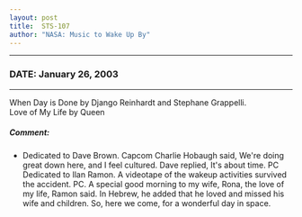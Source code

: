 ```yaml
---
layout: post
title:  STS-107
author: "NASA: Music to Wake Up By"
---
```


----
### DATE: January 26, 2003
----
When Day is Done by Django Reinhardt and Stephane Grappelli.<br />Love of My Life by Queen

##### Comment:
* Dedicated to Dave Brown. Capcom Charlie Hobaugh said, We're doing great down here, and I feel cultured. Dave replied, It's about time. PC
Dedicated to Ilan Ramon. A videotape of the wakeup activities survived the accident. PC. A special good morning to my wife, Rona, the love of my life, Ramon said. In Hebrew, he added that he loved and missed his wife and children. So, here we come, for a wonderful day in space.
